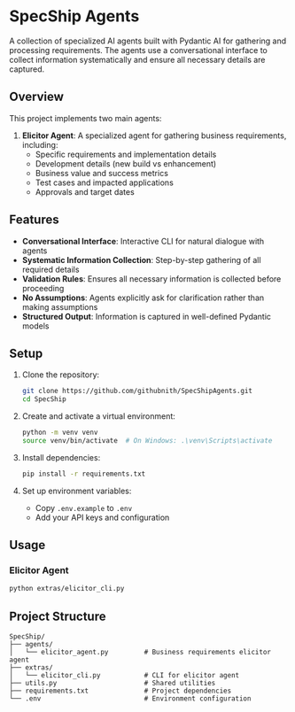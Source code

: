 # SpecShip Agents

A collection of specialized AI agents built with Pydantic AI for gathering and processing requirements. The agents use a conversational interface to collect information systematically and ensure all necessary details are captured.

## Overview

This project implements two main agents:

1. **Elicitor Agent**: A specialized agent for gathering business requirements, including:
   - Specific requirements and implementation details
   - Development details (new build vs enhancement)
   - Business value and success metrics
   - Test cases and impacted applications
   - Approvals and target dates

## Features

- **Conversational Interface**: Interactive CLI for natural dialogue with agents
- **Systematic Information Collection**: Step-by-step gathering of all required details
- **Validation Rules**: Ensures all necessary information is collected before proceeding
- **No Assumptions**: Agents explicitly ask for clarification rather than making assumptions
- **Structured Output**: Information is captured in well-defined Pydantic models

## Setup

1. Clone the repository:
   ```bash
   git clone https://github.com/githubnith/SpecShipAgents.git
   cd SpecShip
   ```

2. Create and activate a virtual environment:
   ```bash
   python -m venv venv
   source venv/bin/activate  # On Windows: .\venv\Scripts\activate
   ```

3. Install dependencies:
   ```bash
   pip install -r requirements.txt
   ```

4. Set up environment variables:
   - Copy `.env.example` to `.env`
   - Add your API keys and configuration

## Usage

### Elicitor Agent
```bash
python extras/elicitor_cli.py
```

## Project Structure

```
SpecShip/
├── agents/
│   └── elicitor_agent.py         # Business requirements elicitor agent
├── extras/
│   └── elicitor_cli.py           # CLI for elicitor agent
├── utils.py                      # Shared utilities
├── requirements.txt              # Project dependencies
└── .env                          # Environment configuration
```
